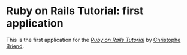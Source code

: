 # Ruby on Rails Tutorial: first application

This is the first application for the
[*Ruby on Rails Tutorial*](http://railstutorial.org/)
by [Christophe Briend](https://github.com/chrisbriend/).